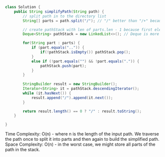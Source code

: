 ```java
class Solution {
    public String simplifyPath(String path) {
        // split path in to the directory list 
        String[] parts = path.split("/"); // "/" better than "/+" because we avoid regex for complexi

        // create pathStack with len of parts.len - 1 because first element of parts is "". 
        Deque<String> pathStack = new LinkedList<>(); // Deque is more efficient than array.

        for(String part : parts) {
            if (part.equals("..")) {
                if(!pathStack.isEmpty()) pathStack.pop();
            } 
            else if (!part.equals("") && !part.equals(".")) {
                pathStack.push(part);
            }
        }
        
        StringBuilder result = new StringBuilder();
        Iterator<String> it = pathStack.descendingIterator();
        while (it.hasNext()) {
            result.append("/").append(it.next());
        }

        return result.length() == 0 ? "/" : result.toString();
    }

}
```


Time Complexity: O(n) - where n is the length of the input path. We traverse the path once to split it into parts and then again to build the simplified path.
Space Complexity: O(n) - in the worst case, we might store all parts of the path in the stack.

